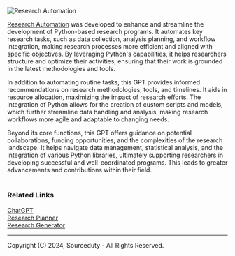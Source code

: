 ![Research Automation](https://github.com/user-attachments/assets/84f83fd1-9d78-4f77-ab22-90bbe3f2740f)

> 

[Research Automation](https://chatgpt.com/g/g-1RlqAhxFH-research-automation) was developed to enhance and streamline the development of Python-based research programs. It automates key research tasks, such as data collection, analysis planning, and workflow integration, making research processes more efficient and aligned with specific objectives. By leveraging Python's capabilities, it helps researchers structure and optimize their activities, ensuring that their work is grounded in the latest methodologies and tools.

In addition to automating routine tasks, this GPT provides informed recommendations on research methodologies, tools, and timelines. It aids in resource allocation, maximizing the impact of research efforts. The integration of Python allows for the creation of custom scripts and models, which further streamline data handling and analysis, making research workflows more agile and adaptable to changing needs.

Beyond its core functions, this GPT offers guidance on potential collaborations, funding opportunities, and the complexities of the research landscape. It helps navigate data management, statistical analysis, and the integration of various Python libraries, ultimately supporting researchers in developing successful and well-coordinated programs. This leads to greater advancements and contributions within their field.

#
### Related Links

[ChatGPT](https://github.com/sourceduty/ChatGPT)
<br>
[Research Planner](https://chatgpt.com/g/g-hdPLRuZph-research-planner)
<br>
[Research Generator](https://chatgpt.com/g/g-uxHzF0xR5-research-generator)

***
Copyright (C) 2024, Sourceduty - All Rights Reserved.
